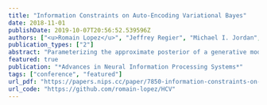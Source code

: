 ```yaml
---
title: "Information Constraints on Auto-Encoding Variational Bayes"
date: 2018-11-01
publishDate: 2019-10-07T20:56:52.539596Z
authors: ["<u>Romain Lopez</u>", "Jeffrey Regier", "Michael I. Jordan", "Nir Yosef"]
publication_types: ["2"]
abstract: "Parameterizing the approximate posterior of a generative model with neural networks has become a common theme in recent machine learning research. While providing appealing flexibility, this approach makes it difficult to impose or assess structural constraints such as conditional independence. We propose a framework for learning representations that relies on Auto-Encoding Variational Bayes and whose search space is constrained via kernel-based measures of independence. In particular, our method employs the d-variable Hilbert-Schmidt Independence Criterion (dHSIC) to enforce independence between the latent representations and arbitrary nuisance factors. We show how to apply this method to a range of problems, including the problems of learning invariant representations and the learning of interpretable representations. We also present a full-fledged application to single-cell RNA sequencing (scRNA-seq). In this setting the biological signal is mixed in complex ways with sequencing errors and sampling effects. We show that our method out-performs the state-of-the-art in this domain."
featured: true
publication: "*Advances in Neural Information Processing Systems*"
tags: ["conference", "featured"]
url_pdf: "https://papers.nips.cc/paper/7850-information-constraints-on-auto-encoding-variational-bayes.pdf"
url_code: "https://github.com/romain-lopez/HCV"
---
```



